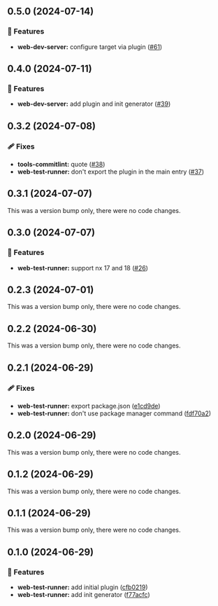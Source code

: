 ## 0.5.0 (2024-07-14)


### 🚀 Features

- **web-dev-server:** configure target via plugin ([#61](https://github.com/RobbyRabbitman/nx-plus/pull/61))

## 0.4.0 (2024-07-11)


### 🚀 Features

- **web-dev-server:** add plugin and init generator ([#39](https://github.com/RobbyRabbitman/nx-plus/pull/39))

## 0.3.2 (2024-07-08)


### 🩹 Fixes

- **tools-commitlint:** quote ([#38](https://github.com/RobbyRabbitman/nx-plus/pull/38))
- **web-test-runner:** don't export the plugin in the main entry ([#37](https://github.com/RobbyRabbitman/nx-plus/pull/37))

## 0.3.1 (2024-07-07)

This was a version bump only, there were no code changes.

## 0.3.0 (2024-07-07)


### 🚀 Features

- **web-test-runner:** support nx 17 and 18 ([#26](https://github.com/RobbyRabbitman/nx-plus/pull/26))

## 0.2.3 (2024-07-01)

This was a version bump only, there were no code changes.

## 0.2.2 (2024-06-30)

This was a version bump only, there were no code changes.

## 0.2.1 (2024-06-29)

### 🩹 Fixes

- **web-test-runner:** export package.json ([e1cd9de](https://github.com/RobbyRabbitman/nx-plus/commit/e1cd9de))
- **web-test-runner:** don't use package manager command ([fdf70a2](https://github.com/RobbyRabbitman/nx-plus/commit/fdf70a2))

## 0.2.0 (2024-06-29)

This was a version bump only, there were no code changes.

## 0.1.2 (2024-06-29)

This was a version bump only, there were no code changes.

## 0.1.1 (2024-06-29)

This was a version bump only, there were no code changes.

## 0.1.0 (2024-06-29)

### 🚀 Features

- **web-test-runner:** add initial plugin ([cfb0219](https://github.com/RobbyRabbitman/nx-plus/commit/cfb0219))
- **web-test-runner:** add init generator ([f77acfc](https://github.com/RobbyRabbitman/nx-plus/commit/f77acfc))
